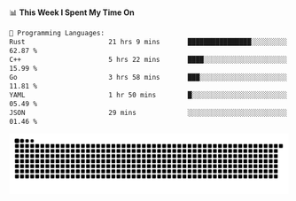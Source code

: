 <!--START_SECTION:waka-->
📊 **This Week I Spent My Time On** 

```text
💬 Programming Languages: 
Rust                     21 hrs 9 mins       ████████████████░░░░░░░░░   62.87 % 
C++                      5 hrs 22 mins       ████░░░░░░░░░░░░░░░░░░░░░   15.99 % 
Go                       3 hrs 58 mins       ███░░░░░░░░░░░░░░░░░░░░░░   11.81 % 
YAML                     1 hr 50 mins        █░░░░░░░░░░░░░░░░░░░░░░░░   05.49 % 
JSON                     29 mins             ░░░░░░░░░░░░░░░░░░░░░░░░░   01.46 % 
```


<!--END_SECTION:waka-->

<picture>
  <source media="(prefers-color-scheme: dark)" srcset="https://raw.githubusercontent.com/fuwx295/fuwx295/output/github-contribution-grid-snake-dark.svg">
  <source media="(prefers-color-scheme: light)" srcset="https://raw.githubusercontent.com/fuwx295/fuwx295/output/github-contribution-grid-snake.svg">
  <img alt="github contribution grid snake animation" src="https://raw.githubusercontent.com/fuwx295/fuwx295/output/github-contribution-grid-snake.svg">
</picture>
